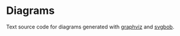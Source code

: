 # Diagrams

Text source code for diagrams generated with [graphviz][] and
[svgbob][].

[graphviz]: https://graphviz.org/
  "Graph visualization software"
[svgbob]: https://github.com/ivanceras/svgbob
  "Convert ASCII diagrams to SVG"
